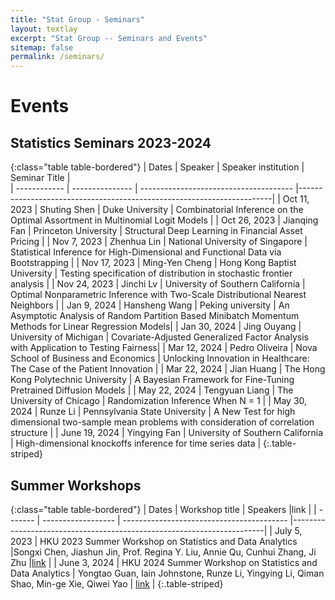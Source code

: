 ```yaml
---
title: "Stat Group - Seminars"
layout: textlay
excerpt: "Stat Group -- Seminars and Events"
sitemap: false
permalink: /seminars/
---
```


# Events

## Statistics Seminars 2023-2024

<style>
table th:first-of-type {
    width: 10%;
}
table th:nth-of-type(2) {
    width: 15%;
}
table th:nth-of-type(3) {
    width: 30%;
}
table th:nth-of-type(4) {
    width: 45%;
}
</style>

{:class="table table-bordered"}
| Dates         | Speaker         | Speaker institution                    | Seminar Title                                                         |    
| ------------  | --------------- | -------------------------------------- |-----------------------------------------------------------------------|
| Oct 11, 2023  | Shuting Shen    | Duke University                        | Combinatorial Inference on the Optimal Assortment in Multinomial Logit Models    |
| Oct 26, 2023  | Jianqing Fan    | Princeton University                   | Structural Deep Learning in Financial Asset Pricing                              |
| Nov 7, 2023   | Zhenhua Lin     | National University of Singapore       | Statistical Inference for High-Dimensional and Functional Data via Bootstrapping |
| Nov 17, 2023  | Ming-Yen Cheng  | Hong Kong Baptist University           | Testing specification of distribution in stochastic frontier analysis            |
| Nov 24, 2023  | Jinchi Lv       | University of Southern California      | Optimal Nonparametric Inference with Two-Scale Distributional Nearest Neighbors  |
| Jan 9, 2024   | Hansheng Wang   | Peking university                      | An Asymptotic Analysis of Random Partition Based Minibatch Momentum Methods for Linear Regression Models|
| Jan 30, 2024  | Jing Ouyang     | University of Michigan                 | Covariate-Adjusted Generalized Factor Analysis with Application to Testing Fairness|
| Mar 12, 2024  | Pedro Oliveira  | Nova School of Business and Economics  | Unlocking Innovation in Healthcare: The Case of the Patient Innovation |
| Mar 22, 2024  | Jian Huang      | The Hong Kong Polytechnic University   | A Bayesian Framework for Fine-Tuning Pretrained Diffusion Models       |
| May 22, 2024  | Tengyuan Liang  | The University of Chicago | Randomization Inference When N = 1 |
| May 30, 2024  | Runze Li        | Pennsylvania State University | A New Test for high dimensional two-sample mean problems with consideration of correlation structure |
| June 19, 2024 | Yingying Fan    | University of Southern California | High-dimensional knockoffs inference for time series data |
{:.table-striped}


## Summer Workshops

{:class="table table-bordered"}
| Dates   |  Workshop title     | Speakers                        |link                 |
| ------- | ------------------ | ----------------------------------------- |-----------------------------------------------------------------------|
| July 5, 2023  | HKU 2023 Summer Workshop on Statistics and Data Analytics  |Songxi Chen, Jiashun Jin, Prof. Regina Y. Liu, Annie Qu, Cunhui Zhang, Ji Zhu |[link](https://saasweb.hku.hk/workshop/sda2023/)   |
| June 3, 2024  | HKU 2024 Summer Workshop on Statistics and Data Analytics | Yongtao Guan, Iain Johnstone, Runze Li, Yingying Li, Qiman Shao, Min-ge Xie, Qiwei Yao   | [link](https://hkubs-stat.github.io/HKU-2024-Summer-Workshop/)     |
{:.table-striped}



